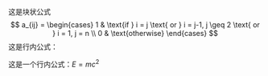 这是块状公式
$$
a_{ij} = \begin{cases} 
1 & \text{if } i = j \text{ or } i = j-1, j \geq 2 \text{ or } i = 1, j = n \\
0 & \text{otherwise}
\end{cases}
$$
这是行内公式：

这是一个行内公式：$E=mc^2$

